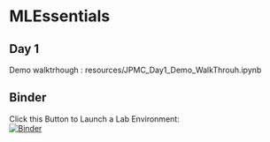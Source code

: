 # MLEssentials

## Day 1

Demo walktrhough : resources/JPMC_Day1_Demo_WalkThrouh.ipynb

## Binder
Click this Button to Launch a Lab Environment: </br>
[![Binder](https://mybinder.org/badge_logo.svg)](https://mybinder.org/v2/gh/fenago/MLEssentials/HEAD)
